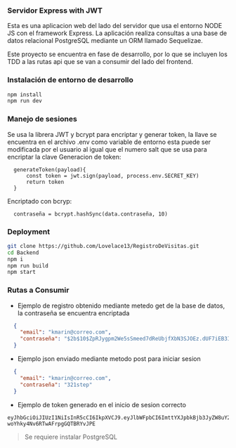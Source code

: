 ### Servidor Express with JWT

Esta es una aplicacion web del lado del servidor que usa el entorno NODE JS con el framework Express.
La aplicación realiza consultas a una base de datos relacional PostgreSQL mediante un ORM llamado Sequelizae.

Este proyecto se encuentra en fase de desarrollo, por lo que se incluyen los TDD a las rutas api que se van a consumir del lado del frontend.


### Instalación de entorno de desarrollo

```sh
npm install
npm run dev
```

### Manejo de sesiones
Se usa la librera JWT y bcrypt para encriptar y generar token, la llave se encuentra en el archivo .env como variable de entorno esta puede ser modificada por el usuario al igual que el numero salt que se usa para encriptar la clave
Generacion de token:
```
  generateToken(payload){
      const token = jwt.sign(payload, process.env.SECRET_KEY)
      return token
  }
```
Encriptado con bcryp:
```
  contraseña = bcrypt.hashSync(data.contraseña, 10)
```
### Deployment

```sh
git clone https://github.com/Lovelace13/RegistroDeVisitas.git
cd Backend
npm i
npm run build
npm start
```

### Rutas a Consumir

* [ipAddress]:/auth/register
Ejemplo de registro obtenido mediante metedo get de la base de datos, la contraseña se encuentra encriptada
```JSON
  {
    "email": "kmarin@correo.com",
    "contraseña": "$2b$10$ZpRJygpm2We5sSmeed7dReUbjfXbN3SJOEz.dUF7iEB3IPwZaoWhq"
  }
```

* [ipAddress]:3030/authRouter/login
Ejemplo json enviado mediante metodo post para iniciar sesion
```JSON
  {
    "email": "kmarin@correo.com",
    "contraseña": "321step"
  }
```

* [ipAddress]:3030/authRouter/dashboard 
Ejemplo de token generado en el inicio de sesion correcto
```
eyJhbGciOiJIUzI1NiIsInR5cCI6IkpXVCJ9.eyJlbWFpbCI6ImttYXJpbkBjb3JyZW8uY29tIiwiaWF0IjoxNjk0Mzk2OTcyfQ.PaeZuGo93lDYTG-woYhky4Nv6RTwAFrpgGQTBRYvJPE
```



> Se requiere instalar PostgreSQL